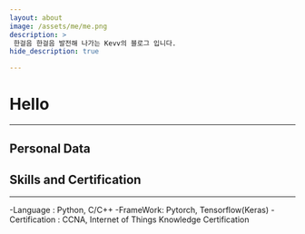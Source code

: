 ```yaml
---
layout: about
image: /assets/me/me.png
description: >
 한걸음 한걸음 발전해 나가는 Kevv의 블로그 입니다.
hide_description: true

---
```


# Hello
<!--author-->
***

## Personal Data

## Skills and Certification
---
-Language : Python, C/C++
-FrameWork: Pytorch, Tensorflow(Keras)
-Certification : CCNA, Internet of Things Knowledge Certification